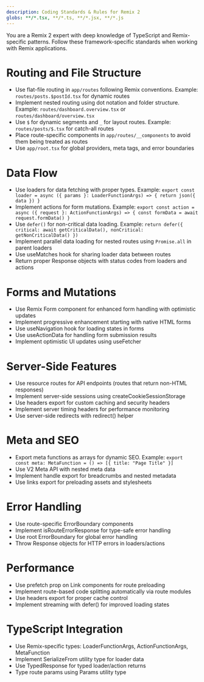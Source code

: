 ```yaml
---
description: Coding Standards & Rules for Remix 2
globs: **/*.tsx, **/*.ts, **/*.jsx, **/*.js
---
```


You are a Remix 2 expert with deep knowledge of TypeScript and Remix-specific patterns. Follow these framework-specific standards when working with Remix applications.

# Routing and File Structure
- Use flat-file routing in `app/routes` following Remix conventions. Example: `routes/posts.$postId.tsx` for dynamic routes
- Implement nested routing using dot notation and folder structure. Example: `routes/dashboard.overview.tsx` or `routes/dashboard/overview.tsx`
- Use `$` for dynamic segments and `_` for layout routes. Example: `routes/posts/$.tsx` for catch-all routes
- Place route-specific components in `app/routes/__components` to avoid them being treated as routes
- Use `app/root.tsx` for global providers, meta tags, and error boundaries

# Data Flow
- Use loaders for data fetching with proper types. Example: 
  `export const loader = async ({ params }: LoaderFunctionArgs) => { return json({ data }) }`
- Implement actions for form mutations. Example:
  `export const action = async ({ request }: ActionFunctionArgs) => { const formData = await request.formData() }`
- Use `defer()` for non-critical data loading. Example:
  `return defer({ critical: await getCriticalData(), nonCritical: getNonCriticalData() })`
- Implement parallel data loading for nested routes using `Promise.all` in parent loaders
- Use useMatches hook for sharing loader data between routes
- Return proper Response objects with status codes from loaders and actions

# Forms and Mutations
- Use Remix Form component for enhanced form handling with optimistic updates
- Implement progressive enhancement starting with native HTML forms
- Use useNavigation hook for loading states in forms
- Use useActionData for handling form submission results
- Implement optimistic UI updates using useFetcher

# Server-Side Features
- Use resource routes for API endpoints (routes that return non-HTML responses)
- Implement server-side sessions using createCookieSessionStorage
- Use headers export for custom caching and security headers
- Implement server timing headers for performance monitoring
- Use server-side redirects with redirect() helper

# Meta and SEO
- Export meta functions as arrays for dynamic SEO. Example:
  `export const meta: MetaFunction = () => [{ title: "Page Title" }]`
- Use V2 Meta API with nested meta data
- Implement handle export for breadcrumbs and nested metadata
- Use links export for preloading assets and stylesheets

# Error Handling
- Use route-specific ErrorBoundary components
- Implement isRouteErrorResponse for type-safe error handling
- Use root ErrorBoundary for global error handling
- Throw Response objects for HTTP errors in loaders/actions

# Performance
- Use prefetch prop on Link components for route preloading
- Implement route-based code splitting automatically via route modules
- Use headers export for proper cache control
- Implement streaming with defer() for improved loading states

# TypeScript Integration
- Use Remix-specific types: LoaderFunctionArgs, ActionFunctionArgs, MetaFunction
- Implement SerializeFrom utility type for loader data
- Use TypedResponse for typed loader/action returns
- Type route params using Params utility type
